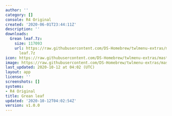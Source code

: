 ```yaml
---
author: ''
category: []
console: R4 Original
created: '2020-06-01T23:44:11Z'
description: ''
downloads:
  Grean leaf.7z:
    size: 117093
    url: https://raw.githubusercontent.com/DS-Homebrew/twlmenu-extras/master/_nds/TWiLightMenu/r4menu/themes/Grean
      leaf.7z
icon: https://raw.githubusercontent.com/DS-Homebrew/twlmenu-extras/master/unistore/icons/r4.png
image: https://raw.githubusercontent.com/DS-Homebrew/twlmenu-extras/master/unistore/icons/r4.png
last_updated: 2020-10-12 at 04:02 (UTC)
layout: app
license: ''
screenshots: []
systems:
- R4 Original
title: Grean leaf
updated: '2020-10-12T04:02:54Z'
version: v1.0.0
---
```

